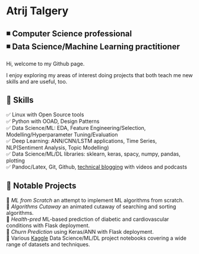 # Atrij Talgery

:black_medium_small_square: **Computer Science professional**       
:black_medium_small_square: **Data Science/Machine Learning practitioner**  
---------------
Hi, welcome to my Github page. 

I enjoy exploring my areas of interest doing projects that both teach me new skills and are useful, too.  

## :large_blue_diamond: Skills

:white_check_mark: Linux with Open Source tools    
:white_check_mark: Python with OOAD, Design Patterns    
:white_check_mark: Data Science/ML: EDA, Feature Engineering/Selection, Modelling/Hyperparameter Tuning/Evaluation    
:white_check_mark: Deep Learning: ANN/CNN/LSTM applications, Time Series, NLP(Sentiment Analysis, Topic Modelling)   
:white_check_mark: Data Science/ML/DL libraries: sklearn, keras, spacy, numpy, pandas, plotting   
:white_check_mark: Pandoc/Latex, Git, Github, [technical blogging](https://progmatix21.github.io) with videos and podcasts   

## :large_blue_circle: Notable Projects

:small_blue_diamond: *ML from Scratch* an attempt to implement ML algorithms from scratch.   
:small_blue_diamond: *Algorithms Cutaway* an animated cutaway of searching and sorting algorithms.    
:small_blue_diamond: *Health-pred* ML-based prediction of diabetic and cardiovascular conditions with Flask deployment.    
:small_blue_diamond: *Churn Prediction* using Keras/ANN with Flask deployment.    
:small_blue_diamond: Various [Kaggle](https://kaggle.com/atrijtalgery) Data Science/ML/DL project notebooks covering a wide range of datasets and techniques.



